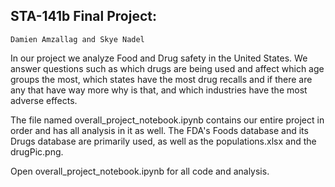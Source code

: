 ## STA-141b Final Project:
    Damien Amzallag and Skye Nadel
    
In our project we analyze Food and Drug safety in the United States.  We answer questions such as which drugs are being used and affect which age groups the most, which states have the most drug recalls and if there are any that have way more why is that, and which industries have the most adverse effects.

The file named overall_project_notebook.ipynb contains our entire project in order and has all analysis in it as well.  The FDA's Foods database and its Drugs database are primarily used, as well as the populations.xlsx and the drugPic.png.  

Open overall_project_notebook.ipynb for all code and analysis.

